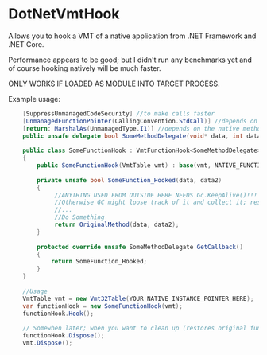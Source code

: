 # DotNetVmtHook
Allows you to hook a VMT of a native application from .NET Framework and .NET Core.


Performance appears to be good; but I didn't run any benchmarks yet and of course hooking natively will be much faster.

ONLY WORKS IF LOADED AS MODULE INTO TARGET PROCESS.

Example usage:
```cs
    [SuppressUnmanagedCodeSecurity] //to make calls faster
    [UnmanagedFunctionPointer(CallingConvention.StdCall)] //depends on the native method
    [return: MarshalAs(UnmanagedType.I1)] //depends on the native method
    public unsafe delegate bool SomeMethodDelegate(void* data, int data2); //Adjust your signature to the native function
    
    public class SomeFunctionHook : VmtFunctionHook<SomeMethodDelegate>
    {
        public SomeFunctionHook(VmtTable vmt) : base(vmt, NATIVE_FUNCTION_INDEX_HERE) { }
    
        private unsafe bool SomeFunction_Hooked(data, data2)
        {
             //ANYTHING USED FROM OUTSIDE HERE NEEDS Gc.KeepAlive()!!!
             //Otherwise GC might loose track of it and collect it; resulting in native crash
             //...
             //Do Something
             return OriginalMethod(data, data2);
        }
 
        protected override unsafe SomeMethodDelegate GetCallback()
        {
            return SomeFunction_Hooked;
        }
    }    
    
    //Usage
    VmtTable vmt = new Vmt32Table(YOUR_NATIVE_INSTANCE_POINTER_HERE);
    var functionHook = new SomeFunctionHook(vmt);
    functionHook.Hook();
    
    // Somewhen later; when you want to clean up (restores original functions):
    functionHook.Dispose();
    vmt.Dispose();
```
